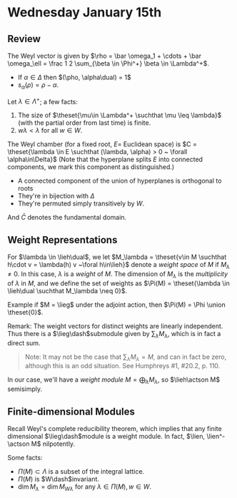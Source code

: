 # Wednesday January 15th

## Review

The Weyl vector is given by $\rho = \bar \omega_1 + \cdots + \bar \omega_\ell = \frac 1 2 \sum_{\beta \in \Phi^+} \beta \in \Lambda^+$.

- If $\alpha \in \Delta$ then $(\pho, \alpha\dual) = 1$
- $s_\alpha(\rho) = \rho - \alpha$.

Let $\lambda \in \Lambda^+$; a few facts:

1. The size of $\theset{\mu\in \Lambda^+ \suchthat \mu \leq \lambda}$ (with the partial order from last time) is finite.
2. $w\lambda < \lambda$ for all $w\in W$.

The Weyl chamber (for a fixed root, $E =$ Euclidean space) is $C = \theset{\lambda \in E \suchthat (\lambda, \alpha) > 0 ~ \forall \alpha\in\Delta}$
(Note that the hyperplane splits $E$ into connected components, we mark this component as distinguished.)

- A connected component of the union of hyperplanes is orthogonal to roots
- They're in bijection with $\Delta$
- They're permuted simply transitively by $W$.

And $\bar C$ denotes the fundamental domain.

## Weight Representations

For $\lambda \in \lieh\dual$, we let $M_\lambda = \theset{v\in M \suchthat h\cdot v = \lambda(h) v ~\foral h\in\lieh}$ denote a *weight space* of $M$ if $M_\lambda \neq 0$.
In this case, $\lambda$ is a *weight* of $M$.
The dimension of $M_\lambda$ is the *multiplicity* of $\lambda$ in $M$, and we define the set of weights as $\Pi(M) = \theset{\lambda \in \lieh\dual \suchthat M_\lambda \neq 0}$.

Example if $M = \lieg$ under the adjoint action, then $\Pi(M) = \Phi \union \theset{0}$.

Remark:
The weight vectors for distinct weights are linearly independent.
Thus there is a $\lieg\dash$submodule given by $\sum_\lambda M_\lambda$, which is in fact a direct sum.

> Note: It may not be the case that $\sum_\lambda M_\lambda = M$, and can in fact be zero, although this is an odd situation.
> See Humphreys \#1, \#20.2, p. 110.

In our case, we'll have a *weight module* $M = \bigoplus_\lambda M_\lambda$, so $\lieh\actson M$ semisimply.

## Finite-dimensional Modules

Recall Weyl's complete reducibility theorem, which implies that any finite dimensional $\lieg\dash$module is a weight module.
In fact, $\lien, \lien^- \actson M$ nilpotently.

Some facts:

- $\Pi(M) \subset \Lambda$ is a subset of the integral lattice.
- $\Pi(M)$ is $W\dash$invariant.
- $\dim M_\lambda = \dim M_{W\lambda}$ for any $\lambda \in \Pi(M), w\in W$.
